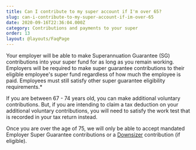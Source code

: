 ```yaml
---
title: Can I contribute to my super account if I'm over 65?
slug: can-i-contribute-to-my-super-account-if-im-over-65
date: 2020-09-16T22:36:04.000Z
category: Contributions and payments to your super
order: 13
layout: @layouts/FaqPage
---
```


Your employer will be able to make Superannuation Guarantee (SG) contributions into your super fund for as long as you remain working. Employers will be required to make super guarantee contributions to their eligible employee's super fund regardless of how much the employee is paid. Employees must still satisfy other super guarantee eligibility requirements.\*

If you are between 67 - 74 years old, you can make additional voluntary contributions. But, if you are intending to claim a tax deduction on your additional voluntary contributions, you will need to satisfy the work test that is recorded in your tax return instead.

Once you are over the age of 75, we will only be able to accept mandated Employer Super Guarantee contributions or a [Downsizer](https://www.futuresuper.com.au/faqs/what-is-the-downsizer-contribution) contribution (if eligible).
